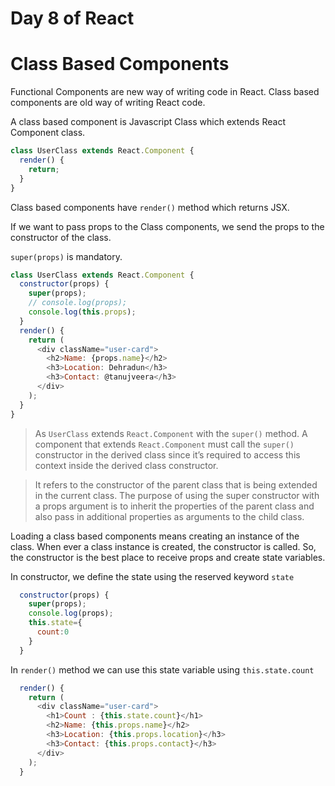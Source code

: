 # Day 8 of React

# Class Based Components

Functional Components are new way of writing code in React. Class based components are old way of writing React code.

A class based component is Javascript Class which extends React Component class.

```js
class UserClass extends React.Component {
  render() {
    return;
  }
}
```

Class based components have `render()` method which returns JSX.

If we want to pass props to the Class components, we send the props to the constructor of the class.

`super(props)` is mandatory.

```js
class UserClass extends React.Component {
  constructor(props) {
    super(props);
    // console.log(props);
    console.log(this.props);
  }
  render() {
    return (
      <div className="user-card">
        <h2>Name: {props.name}</h2>
        <h3>Location: Dehradun</h3>
        <h3>Contact: @tanujveera</h3>
      </div>
    );
  }
}
```

> As `UserClass` extends `React.Component` with the `super()` method. A component that extends `React.Component` must call the `super()` constructor in the derived class since it’s required to access this context inside the derived class constructor.

> It refers to the constructor of the parent class that is being extended in the current class. The purpose of using the super constructor with a props argument is to inherit the properties of the parent class and also pass in additional properties as arguments to the child class.

Loading a class based components means creating an instance of the class. When ever a class instance is created, the constructor is called. So, the constructor is the best place to receive props and create state variables.

In constructor, we define the state using the reserved keyword `state`

```js
  constructor(props) {
    super(props);
    console.log(props);
    this.state={
      count:0
    }
  }
```

In `render()` method we can use this state variable using `this.state.count`

```js
  render() {
    return (
      <div className="user-card">
        <h1>Count : {this.state.count}</h1>
        <h2>Name: {this.props.name}</h2>
        <h3>Location: {this.props.location}</h3>
        <h3>Contact: {this.props.contact}</h3>
      </div>
    );
  }
```
